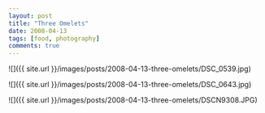 ```yaml
---
layout: post
title: "Three Omelets"
date: 2008-04-13
tags: [food, photography]
comments: true
---
```

![]({{ site.url }}/images/posts/2008-04-13-three-omelets/DSC_0539.jpg)

![]({{ site.url }}/images/posts/2008-04-13-three-omelets/DSC_0643.jpg)

![]({{ site.url }}/images/posts/2008-04-13-three-omelets/DSCN9308.JPG)

